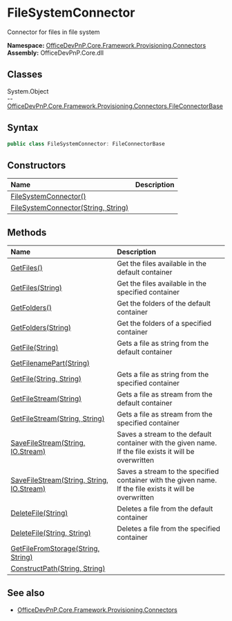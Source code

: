 # FileSystemConnector
Connector for files in file system  

**Namespace:** [OfficeDevPnP.Core.Framework.Provisioning.Connectors](OfficeDevPnP.Core.Framework.Provisioning.Connectors.md)  
**Assembly:** OfficeDevPnP.Core.dll  
## Classes
System.Object  
-- [OfficeDevPnP.Core.Framework.Provisioning.Connectors.FileConnectorBase](OfficeDevPnP.Core.Framework.Provisioning.Connectors.FileConnectorBase.md)
## Syntax
```C#
public class FileSystemConnector: FileConnectorBase
```
## Constructors
|**Name**|**Description**|
|:-----|:-----|
| [FileSystemConnector()](FileSystemConnectorconstructor1details.md) | 
| [FileSystemConnector(String, String)](FileSystemConnectorconstructor1details.md) | 
## Methods
|**Name**|**Description**|
|:-----|:-----|
| [GetFiles()](FileSystemConnectorGetFiles.md) | Get the files available in the default container
| [GetFiles(String)](FileSystemConnectorGetFilesString.md) | Get the files available in the specified container
| [GetFolders()](FileSystemConnectorGetFolders.md) | Get the folders of the default container
| [GetFolders(String)](FileSystemConnectorGetFoldersString.md) | Get the folders of a specified container
| [GetFile(String)](FileSystemConnectorGetFileString.md) | Gets a file as string from the default container
| [GetFilenamePart(String)](FileSystemConnectorGetFilenamePartString.md) | 
| [GetFile(String, String)](FileSystemConnectorGetFileStringString.md) | Gets a file as string from the specified container
| [GetFileStream(String)](FileSystemConnectorGetFileStreamString.md) | Gets a file as stream from the default container
| [GetFileStream(String, String)](FileSystemConnectorGetFileStreamStringString.md) | Gets a file as stream from the specified container
| [SaveFileStream(String, IO.Stream)](FileSystemConnectorSaveFileStreamStringIO.Stream.md) | Saves a stream to the default container with the given name. If the file exists it will be overwritten
| [SaveFileStream(String, String, IO.Stream)](FileSystemConnectorSaveFileStreamStringStringIO.Stream.md) | Saves a stream to the specified container with the given name. If the file exists it will be overwritten
| [DeleteFile(String)](FileSystemConnectorDeleteFileString.md) | Deletes a file from the default container
| [DeleteFile(String, String)](FileSystemConnectorDeleteFileStringString.md) | Deletes a file from the specified container
| [GetFileFromStorage(String, String)](FileSystemConnectorGetFileFromStorageStringString.md) | 
| [ConstructPath(String, String)](FileSystemConnectorConstructPathStringString.md) | 
## See also
- [OfficeDevPnP.Core.Framework.Provisioning.Connectors](OfficeDevPnP.Core.Framework.Provisioning.Connectors.md)
